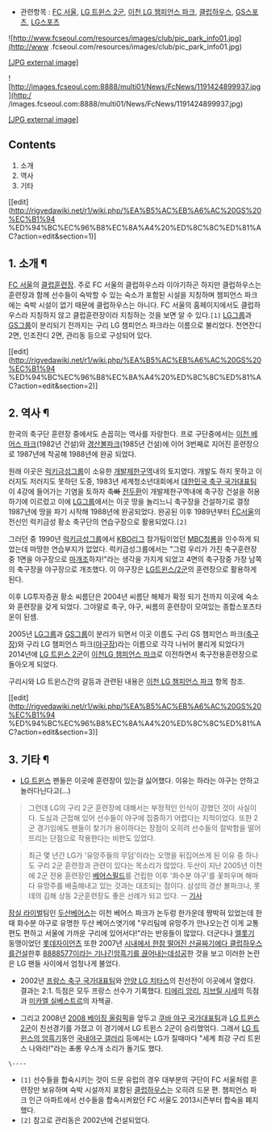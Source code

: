   * 관련항목 : [FC 서울](FC%20%EC%84%9C%EC%9A%B8.md), [LG 트윈스 2군](LG%20%ED%8A%B8%EC%9C%88%EC%8A%A4%202%EA%B5%B0.md), [이천 LG 챔피언스 파크](%EC%9D%B4%EC%B2%9C%20LG%20%EC%B1%94%ED%94%BC%EC%96%B8%EC%8A%A4%20%ED%8C%8C%ED%81%AC.md), [클럽하우스](%ED%81%B4%EB%9F%BD%ED%95%98%EC%9A%B0%EC%8A%A4.md), [GS스포츠](GS%EC%8A%A4%ED%8F%AC%EC%B8%A0.md), [LG스포츠](LG%EC%8A%A4%ED%8F%AC%EC%B8%A0.md)  

![http://www.fcseoul.com/resources/images/club/pic_park_info01.jpg](http://www
.fcseoul.com/resources/images/club/pic_park_info01.jpg)

[[JPG external
image]](http://www.fcseoul.com/resources/images/club/pic_park_info01.jpg)

  

![http://images.fcseoul.com:8888/multi01/News/FcNews/1191424899937.jpg](http:/
/images.fcseoul.com:8888/multi01/News/FcNews/1191424899937.jpg)

[[JPG external
image]](http://images.fcseoul.com:8888/multi01/News/FcNews/1191424899937.jpg)

  

## Contents

    

1. 소개 
2. 역사 
3. 기타 

[[edit](http://rigvedawiki.net/r1/wiki.php/%EA%B5%AC%EB%A6%AC%20GS%20%EC%B1%94
%ED%94%BC%EC%96%B8%EC%8A%A4%20%ED%8C%8C%ED%81%AC?action=edit&section=1)]

## 1. 소개 ¶

[FC 서울](FC%20%EC%84%9C%EC%9A%B8.md)의
[클럽훈련장](%ED%81%B4%EB%9F%BD%ED%95%98%EC%9A%B0%EC%8A%A4.md). 주로 FC 서울의 클럽하우스라
이야기하곤 하지만 클럽하우스는 훈련장과 함께 선수들이 숙박할 수 있는 숙소가 포함된 시설을 지칭하며 챔피언스 파크에는 숙박 시설이 없기
때문에 클럽하우스는 아니다. FC 서울의 홈페이지에서도 클럽하우스라 지칭하지 않고 클럽훈련장이라 지칭하는 것을 보면 알 수 있다.`[1]`
[LG그룹](LG%EA%B7%B8%EB%A3%B9.md)과 [GS그룹](GS%EA%B7%B8%EB%A3%B9.md)이 분리되기
전까지는 구리 LG 챔피언스 파크라는 이름으로 불리었다. 천연잔디 2면, 인조잔디 2면, 관리동 등으로 구성되어 있다.

  

[[edit](http://rigvedawiki.net/r1/wiki.php/%EA%B5%AC%EB%A6%AC%20GS%20%EC%B1%94
%ED%94%BC%EC%96%B8%EC%8A%A4%20%ED%8C%8C%ED%81%AC?action=edit&section=2)]

## 2. 역사 ¶

한국의 축구단 훈련장 중에서도 손꼽히는 역사를 자랑한다. 프로 구단중에서는 [이천 베어스 파크](%EC%9D%B4%EC%B2%9C%20%EB%B2%A0%EC%96%B4%EC%8A%A4%20%ED%8C%8C%ED%81%AC.md)(1982년 건설)와 [경산볼파크](%EA%B2%BD%EC%82%B0%20%EB%B3%BC%ED%8C%8C%ED%81%AC.md)(1985년 건설)에 이어
3번째로 지어진 훈련장으로 1987년에 착공해 1988년에 완공 되었다.

  

원래 이곳은 [럭키금성그룹](LG%EA%B7%B8%EB%A3%B9.md)이 소유한
[개발제한구역](%EA%B7%B8%EB%A6%B0%EB%B2%A8%ED%8A%B8.md)내의 토지였다. 개발도 하지 못하고 이러지도
저러지도 못하던 도중, 1983년 세계청소년대회에서 [대한민국 축구 국가대표팀](%EB%8C%80%ED%95%9C%EB%AF%BC%EA%B5%AD%20%EC%B6%95%EA%B5%AC%20%EA%B5%AD%EA%B0%80%EB%8C%80%ED%91%9C%ED%8C%80.md)이 4강에 들어가는 기염을 토하자 <del>축빠</del> [전두환](%EC%A0%84%EB%91%90%ED%99%98.md)이
개발제한구역내에 축구장 건설을 허용하기에 이르렀고 이에 [LG그룹](LG%EA%B7%B8%EB%A3%B9.md)에서는 이곳 땅을
놀리느니 축구장을 건설하기로 결정 1987년에 땅을 파기 시작해 1988년에 완공되었다. 완공된 이후 1989년부터 [FC서울](FC%20%EC%84%9C%EC%9A%B8.md)의 전신인 럭키금성 황소 축구단의 연습구장으로 활용되었다.`[2]`

  

그러던 중 1990년 [럭키금성그룹](LG%EA%B7%B8%EB%A3%B9.md)에서 [KBO리그](KBO%20%EB%A6%AC%EA%B7%B8.md) 참가팀이었던 [MBC청룡](MBC%20%EC%B2%AD%EB%A3%A1.md)을 인수하게 되었는데 마땅한 연습부지가 없었다. 럭키금성그룹에서는 "그럼
우리가 가진 축구훈련장중 1면을 야구장으로 [마개조](%EB%A7%88%EA%B0%9C%EC%A1%B0.md)하자!"라는 생각을 가지게
되었고 4면의 축구장중 가장 남쪽의 축구장을 야구장으로 개조했다. 이 야구장은 [LG트윈스/2군](LG%20%ED%8A%B8%EC%9C%88%EC%8A%A4/2%EA%B5%B0.md)의 훈련장으로 활용하게 된다.

  

이후 LG투자증권 황소 씨름단은 2004년 씨름단 해체가 확정 되기 전까지 이곳에 숙소와 훈련장을 갖게 되었다. 그야말로 축구, 야구,
씨름의 훈련장이 모여있는 종합스포츠타운이 된셈.

  

2005년 [LG그룹](LG%EA%B7%B8%EB%A3%B9.md)과 [GS그룹](GS%EA%B7%B8%EB%A3%B9.md)이
분리가 되면서 이곳 이름도 구리 GS 챔피언스 파크([축구장](%EC%B6%95%EA%B5%AC%EC%9E%A5.md))와 구리 LG
챔피언스 파크([야구장](%EC%95%BC%EA%B5%AC%EC%9E%A5.md))라는 이름으로 각각 나뉘어 불리게 되었다가
2014년에 [LG 트윈스 2군](LG%20%ED%8A%B8%EC%9C%88%EC%8A%A4%202%EA%B5%B0.md)이 [이천LG 챔피언스 파크](%EC%9D%B4%EC%B2%9C%20LG%20%EC%B1%94%ED%94%BC%EC%96%B8%EC%8A%A4%20%ED%8C%8C%ED%81%AC.md)로 이전하면서 축구전용훈련장으로 돌아오게 되었다.

  

구리시와 LG 트윈스간의 갈등과 관련된 내용은 [이천 LG 챔피언스 파크](%EC%9D%B4%EC%B2%9C%20LG%20%EC%B1%94%ED%94%BC%EC%96%B8%EC%8A%A4%20%ED%8C%8C%ED%81%AC.md) 항목 참조.

  

[[edit](http://rigvedawiki.net/r1/wiki.php/%EA%B5%AC%EB%A6%AC%20GS%20%EC%B1%94
%ED%94%BC%EC%96%B8%EC%8A%A4%20%ED%8C%8C%ED%81%AC?action=edit&section=3)]

## 3. 기타 ¶

  * [LG 트윈스](LG%20%ED%8A%B8%EC%9C%88%EC%8A%A4.md) 팬들은 이곳에 훈련장이 있는걸 싫어했다. 이유는 하라는 야구는 안하고 놀러다닌다고(...)  

> 그런데 LG의 구리 2군 훈련장에 대해서는 부정적인 인식이 강했던 것이 사실이다. 도심과 근접해 있어 선수들이 야구에 집중하기 어렵다는
지적이었다. 또한 2군 경기임에도 팬들이 찾기가 용이하다는 장점이 오히려 선수들의 절박함을 떨어뜨리는 단점으로 작용한다는 비판도 있었다.

  

> 최근 몇 년간 LG가 '유망주들의 무덤'이라는 오명을 뒤집어쓰게 된 이유 중 하나도 구리 2군 훈련장과 관련이 있다는 목소리가 많았다.
두산이 지난 2005년 이천에 2군 전용 훈련장인 [베어스필드](%EC%9D%B4%EC%B2%9C%20%EB%B2%A0%EC%96%B4%EC%8A%A4%20%ED%8C%8C%ED%81%AC.md)를 건립한 이후 '화수분 야구'를 꽃피우며 해마다 유망주를 배출해내고 있는
것과는 대조되는 점이다. 삼성의 경산 볼파크나, 롯데의 김해 상동 2군훈련장도 좋은 선례가 되고 있다. ㅡ
[기사](http://m.inews24.com/view.php?g_serial=673024&g_menu=702100)

  

[잠실 라이벌](%EC%9E%A0%EC%8B%A4%EC%8B%9C%EB%A6%AC%EC%A6%88.md)팀인 [두산베어스](%EB%91%90%EC%82%B0%20%EB%B2%A0%EC%96%B4%EC%8A%A4.md)는 이천 베어스 파크가 논두렁
한가운데 짱박혀 있었는데 한때 화수분 야구로 유명한 두산 베어스엿기에 "우리팀에 유망주가 안나오는건 이게 교통편도 편하고 서울에 가까운
구리에 있어서다!"라는 반응들이 많았다. 더군다나 [엘롯기](%EC%97%98%EB%A1%AF%EA%B8%B0.md) 동맹이었던 [롯데자이언츠](%EB%A1%AF%EB%8D%B0%20%EC%9E%90%EC%9D%B4%EC%96%B8%EC%B8%A0.md) 또한
2007년 [시내에서 한참 떨어진 산골짜기에다 클럽하우스를건설](%EC%83%81%EB%8F%99%20%EC%95%BC%EA%B5%AC%EC%9E%A5.md)한후 [8888577이라는 기나긴암흑기를 끊어내는데성공](%EB%A1%9C%EC%9D%B4%EC%8A%A4%ED%84%B0%20%EB%A7%A4%EC%A7%81.md)한 것을 보고
이러한 논란은 LG 팬들 사이에서 엄청나게 불었다.  

  * 2002년 [프랑스 축구 국가대표팀](%ED%94%84%EB%9E%91%EC%8A%A4%20%EC%B6%95%EA%B5%AC%20%EA%B5%AD%EA%B0%80%EB%8C%80%ED%91%9C%ED%8C%80.md)와 [안양 LG 치타스](%EC%95%88%EC%96%91%20LG%20%EC%B9%98%ED%83%80%EC%8A%A4.md)의 친선전이 이곳에서 열렸다. 결과는 2:1. 득점은 모두 프랑스 선수가 기록했다. [티에리 앙리](%ED%8B%B0%EC%97%90%EB%A6%AC%20%EC%95%99%EB%A6%AC.md), [지브릴 시세](%EC%A7%80%EB%B8%8C%EB%A6%B4%20%EC%8B%9C%EC%84%B8.md)의 득점과 [미카엘 실베스트르](%EB%AF%B8%EC%B9%B4%EC%97%98%20%EC%8B%A4%EB%B2%A0%EC%8A%A4%ED%8A%B8%EB%A5%B4.md)의 자책골.  

  * 그리고 2008년 [2008 베이징 올림픽](2008%20%EB%B2%A0%EC%9D%B4%EC%A7%95%20%EC%98%AC%EB%A6%BC%ED%94%BD.md)을 앞두고 [쿠바 야구 국가대표팀](%EC%BF%A0%EB%B0%94%20%EC%95%BC%EA%B5%AC%20%EA%B5%AD%EA%B0%80%EB%8C%80%ED%91%9C%ED%8C%80.md)과 [LG 트윈스 2군](LG%20%ED%8A%B8%EC%9C%88%EC%8A%A4%202%EA%B5%B0.md)이 친선경기를 가졌고 이 경기에서 LG 트윈스 2군이 승리했얶다. 그래서 [LG 트윈스의 암흑기](6668587667.md)동안 [국내야구 갤러리](%EA%B5%AD%EB%82%B4%EC%95%BC%EA%B5%AC%20%EA%B0%A4%EB%9F%AC%EB%A6%AC.md) 등에서는 LG가 질때마다 "세계 최강 구리 트윈스 나와라!"라는 <del>조롱</del> 우스개 소리가 돌기도 했다.

`\----`

  * `[1]` 선수들을 합숙시키는 것이 드문 유럽의 경우 대부분의 구단이 FC 서울처럼 훈련장만 보유하며 숙박 시설까지 포함된 [클럽하우스](%ED%81%B4%EB%9F%BD%ED%95%98%EC%9A%B0%EC%8A%A4.md)는 오히려 드문 편. 챔피언스 파크 인근 아파트에서 선수들을 합숙시켜왔던 FC 서울도 2013시즌부터 합숙을 폐지했다.
  * `[2]` 참고로 관리동은 2002년에 건설되었다.

